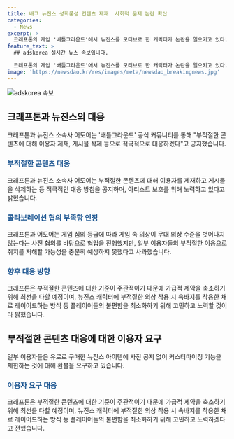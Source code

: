 ```yaml
---
title: 배그 뉴진스 성희롱성 컨텐츠 제재  사회적 문제 논란 확산
categories:
  - News
excerpt: >
  크래프톤의 게임 '배틀그라운드'에서 뉴진스를 모티브로 한 캐릭터가 논란을 일으키고 있다. 일부 이용자들이 성희롱적인 의상을 입히고 온라인에 공유하며 논란이 되자, 제작사와 뉴진스 소속사는 적극 대응을 공지했다. 크래프톤은 콜라보로 뉴진스 캐릭터를 게임에 도입했지만, 이용자들의 부적절한 행동에 대해 사과하고 대응책을 모색 중이다. 이에 대한 논의가 이어지고 있으며, 향후 뉴진스 캐릭터 관련 부적절한 콘텐츠에 대한 제약을 줄이기 위해 노력할 계획이다.
feature_text: >
  ## adskorea 실시간 뉴스 속보입니다.

  크래프톤의 게임 '배틀그라운드'에서 뉴진스를 모티브로 한 캐릭터가 논란을 일으키고 있다. 일부 이용자들이 성희롱적인 의상을 입히고 온라인에 공유하며 논란이 되자, 제작사와 뉴진스 소속사는 적극 대응을 공지했다. 크래프톤은 콜라보로 뉴진스 캐릭터를 게임에 도입했지만, 이용자들의 부적절한 행동에 대해 사과하고 대응책을 모색 중이다. 이에 대한 논의가 이어지고 있으며, 향후 뉴진스 캐릭터 관련 부적절한 콘텐츠에 대한 제약을 줄이기 위해 노력할 계획이다.
image: 'https://newsdao.kr/res/images/meta/newsdao_breakingnews.jpg'
---
```


<p><img src="https://newsdao.kr/res/images/meta/newsdao_breakingnews.jpg" alt="adskorea 속보" /></p>

<h2 data-ke-size="size26">크래프톤과 뉴진스의 대응</h2>

<p data-ke-size="size16">크래프톤과 뉴진스 소속사 어도어는 '배틀그라운드' 공식 커뮤니티를 통해 "부적절한 콘텐츠에 대해 이용자 제재, 게시물 삭제 등으로 적극적으로 대응하겠다"고 공지했습니다.</p>

<h3><b><span style="color: #1a5490;">부적절한 콘텐츠 대응</span></b></h3>

<p data-ke-size="size16">크래프톤과 뉴진스 소속사 어도어는 부적절한 콘텐츠에 대해 이용자를 제재하고 게시물을 삭제하는 등 적극적인 대응 방침을 공지하며, 아티스트 보호를 위해 노력하고 있다고 밝혔습니다.</p>

<h3><b><span style="color: #1a5490;">콜라보레이션 협의 부족함 인정</span></b></h3>

<p data-ke-size="size16">크래프톤과 어도어는 게임 심의 등급에 따라 게임 속 의상이 무대 의상 수준을 벗어나지 않는다는 사전 협의를 바탕으로 협업을 진행했지만, 일부 이용자들의 부적절한 이용으로 취지를 저해할 가능성을 충분히 예상하지 못했다고 사과했습니다.</p>

<h3><b><span style="color: #1a5490;">향후 대응 방향</span></b></h3>

<p data-ke-size="size16">크래프톤은 부적절한 콘텐츠에 대한 기준이 주관적이기 때문에 가급적 제약을 축소하기 위해 최선을 다할 예정이며, 뉴진스 캐릭터에 부적절한 의상 착용 시 속바지를 착용한 채로 레이어드하는 방식 등 플레이어들의 불편함을 최소화하기 위해 고민하고 노력할 것이라 밝혔습니다.</p>

<h2 data-ke-size="size26">부적절한 콘텐츠 대응에 대한 이용자 요구</h2>

<p data-ke-size="size16">일부 이용자들은 유로로 구매한 뉴진스 아이템에 사진 공지 없이 커스터마이징 기능을 제한하는 것에 대해 환불을 요구하고 있습니다.</p>

<h3><b><span style="color: #1a5490;">이용자 요구 대응</span></b></h3>

<p data-ke-size="size16">크래프톤은 부적절한 콘텐츠에 대한 기준이 주관적이기 때문에 가급적 제약을 축소하기 위해 최선을 다할 예정이며, 뉴진스 캐릭터에 부적절한 의상 착용 시 속바지를 착용한 채로 레이어드하는 방식 등 플레이어들의 불편함을 최소화하기 위해 고민하고 노력하겠다고 전했습니다.</p>


